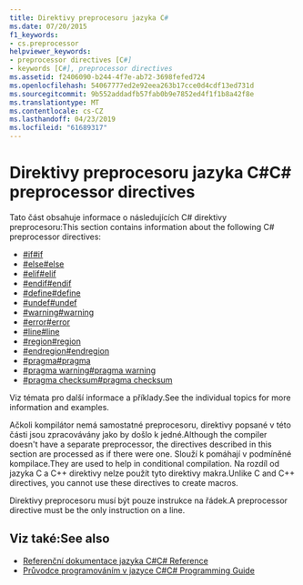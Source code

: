 ```yaml
---
title: Direktivy preprocesoru jazyka C#
ms.date: 07/20/2015
f1_keywords:
- cs.preprocessor
helpviewer_keywords:
- preprocessor directives [C#]
- keywords [C#], preprocessor directives
ms.assetid: f2406090-b244-4f7e-ab72-3698fefed724
ms.openlocfilehash: 54067777ed2e92eea263b17cce0d4cdf13ed731d
ms.sourcegitcommit: 9b552addadfb57fab0b9e7852ed4f1f1b8a42f8e
ms.translationtype: MT
ms.contentlocale: cs-CZ
ms.lasthandoff: 04/23/2019
ms.locfileid: "61689317"
---
```

# <a name="c-preprocessor-directives"></a><span data-ttu-id="4ccdb-102">Direktivy preprocesoru jazyka C#</span><span class="sxs-lookup"><span data-stu-id="4ccdb-102">C# preprocessor directives</span></span>
<span data-ttu-id="4ccdb-103">Tato část obsahuje informace o následujících C# direktivy preprocesoru:</span><span class="sxs-lookup"><span data-stu-id="4ccdb-103">This section contains information about the following C# preprocessor directives:</span></span>

- [<span data-ttu-id="4ccdb-104">#if</span><span class="sxs-lookup"><span data-stu-id="4ccdb-104">#if</span></span>](../../../csharp/language-reference/preprocessor-directives/preprocessor-if.md)
- [<span data-ttu-id="4ccdb-105">#else</span><span class="sxs-lookup"><span data-stu-id="4ccdb-105">#else</span></span>](../../../csharp/language-reference/preprocessor-directives/preprocessor-else.md)
- [<span data-ttu-id="4ccdb-106">#elif</span><span class="sxs-lookup"><span data-stu-id="4ccdb-106">#elif</span></span>](../../../csharp/language-reference/preprocessor-directives/preprocessor-elif.md)
- [<span data-ttu-id="4ccdb-107">#endif</span><span class="sxs-lookup"><span data-stu-id="4ccdb-107">#endif</span></span>](../../../csharp/language-reference/preprocessor-directives/preprocessor-endif.md)
- [<span data-ttu-id="4ccdb-108">#define</span><span class="sxs-lookup"><span data-stu-id="4ccdb-108">#define</span></span>](../../../csharp/language-reference/preprocessor-directives/preprocessor-define.md)
- [<span data-ttu-id="4ccdb-109">#undef</span><span class="sxs-lookup"><span data-stu-id="4ccdb-109">#undef</span></span>](../../../csharp/language-reference/preprocessor-directives/preprocessor-undef.md)
- [<span data-ttu-id="4ccdb-110">#warning</span><span class="sxs-lookup"><span data-stu-id="4ccdb-110">#warning</span></span>](../../../csharp/language-reference/preprocessor-directives/preprocessor-warning.md)
- [<span data-ttu-id="4ccdb-111">#error</span><span class="sxs-lookup"><span data-stu-id="4ccdb-111">#error</span></span>](../../../csharp/language-reference/preprocessor-directives/preprocessor-error.md)
- [<span data-ttu-id="4ccdb-112">#line</span><span class="sxs-lookup"><span data-stu-id="4ccdb-112">#line</span></span>](../../../csharp/language-reference/preprocessor-directives/preprocessor-line.md)
- [<span data-ttu-id="4ccdb-113">#region</span><span class="sxs-lookup"><span data-stu-id="4ccdb-113">#region</span></span>](../../../csharp/language-reference/preprocessor-directives/preprocessor-region.md)
- [<span data-ttu-id="4ccdb-114">#endregion</span><span class="sxs-lookup"><span data-stu-id="4ccdb-114">#endregion</span></span>](../../../csharp/language-reference/preprocessor-directives/preprocessor-endregion.md)
- [<span data-ttu-id="4ccdb-115">#pragma</span><span class="sxs-lookup"><span data-stu-id="4ccdb-115">#pragma</span></span>](../../../csharp/language-reference/preprocessor-directives/preprocessor-pragma.md)
- [<span data-ttu-id="4ccdb-116">#pragma warning</span><span class="sxs-lookup"><span data-stu-id="4ccdb-116">#pragma warning</span></span>](../../../csharp/language-reference/preprocessor-directives/preprocessor-pragma-warning.md)
- [<span data-ttu-id="4ccdb-117">#pragma checksum</span><span class="sxs-lookup"><span data-stu-id="4ccdb-117">#pragma checksum</span></span>](../../../csharp/language-reference/preprocessor-directives/preprocessor-pragma-checksum.md)

<span data-ttu-id="4ccdb-118">Viz témata pro další informace a příklady.</span><span class="sxs-lookup"><span data-stu-id="4ccdb-118">See the individual topics for more information and examples.</span></span>

<span data-ttu-id="4ccdb-119">Ačkoli kompilátor nemá samostatné preprocesoru, direktivy popsané v této části jsou zpracovávány jako by došlo k jedné.</span><span class="sxs-lookup"><span data-stu-id="4ccdb-119">Although the compiler doesn't have a separate preprocessor, the directives described in this section are processed as if there were one.</span></span> <span data-ttu-id="4ccdb-120">Slouží k pomáhají v podmíněné kompilace.</span><span class="sxs-lookup"><span data-stu-id="4ccdb-120">They are used to help in conditional compilation.</span></span> <span data-ttu-id="4ccdb-121">Na rozdíl od jazyka C a C++ direktivy nelze použít tyto direktivy makra.</span><span class="sxs-lookup"><span data-stu-id="4ccdb-121">Unlike C and C++ directives, you cannot use these directives to create macros.</span></span>

<span data-ttu-id="4ccdb-122">Direktivy preprocesoru musí být pouze instrukce na řádek.</span><span class="sxs-lookup"><span data-stu-id="4ccdb-122">A preprocessor directive must be the only instruction on a line.</span></span>

## <a name="see-also"></a><span data-ttu-id="4ccdb-123">Viz také:</span><span class="sxs-lookup"><span data-stu-id="4ccdb-123">See also</span></span>

- [<span data-ttu-id="4ccdb-124">Referenční dokumentace jazyka C#</span><span class="sxs-lookup"><span data-stu-id="4ccdb-124">C# Reference</span></span>](../../../csharp/language-reference/index.md)
- [<span data-ttu-id="4ccdb-125">Průvodce programováním v jazyce C#</span><span class="sxs-lookup"><span data-stu-id="4ccdb-125">C# Programming Guide</span></span>](../../../csharp/programming-guide/index.md)
